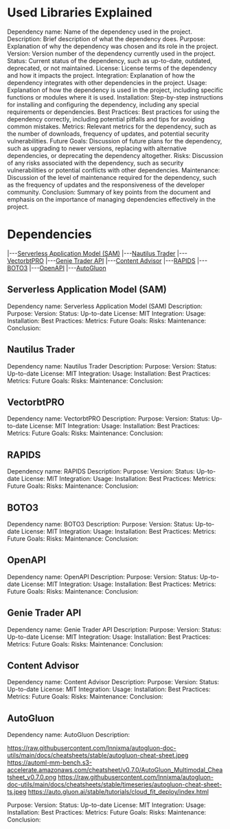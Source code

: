 # Used Libraries Explained

Dependency name: Name of the dependency used in the project.
Description: Brief description of what the dependency does.
Purpose: Explanation of why the dependency was chosen and its role in the project.
Version: Version number of the dependency currently used in the project.
Status: Current status of the dependency, such as up-to-date, outdated, deprecated, or not maintained.
License: License terms of the dependency and how it impacts the project.
Integration: Explanation of how the dependency integrates with other dependencies in the project.
Usage: Explanation of how the dependency is used in the project, including specific functions or modules where it is
used.
Installation: Step-by-step instructions for installing and configuring the dependency, including any special
requirements or dependencies.
Best Practices: Best practices for using the dependency correctly, including potential pitfalls and tips for avoiding
common mistakes.
Metrics: Relevant metrics for the dependency, such as the number of downloads, frequency of updates, and potential
security vulnerabilities.
Future Goals: Discussion of future plans for the dependency, such as upgrading to newer versions, replacing with
alternative dependencies, or deprecating the dependency altogether.
Risks: Discussion of any risks associated with the dependency, such as security vulnerabilities or potential conflicts
with other dependencies.
Maintenance: Discussion of the level of maintenance required for the dependency, such as the frequency of updates and
the responsiveness of the developer community.
Conclusion: Summary of key points from the document and emphasis on the importance of managing dependencies effectively
in the project.

# Dependencies

|---[Serverless Application Model (SAM)](https://aws.amazon.com/serverless/sam/)
|---[Nautilus Trader](https://nautilustrader.io/)
|---[VectorbtPRO](https://vectorbt.pro/)
|---[Genie Trader API](https://github.com/Bucanero06/Genie-Trader-API.git)
|---[Content Advisor](https://github.com/Bucanero06/Content-Advisor.git)
|---[RAPIDS](https://rapids.ai/)
|---[BOTO3](https://aws.amazon.com/sdk-for-python/)
|---[OpenAPI](https://github.com/OpenAPITools/openapi-generator)
|---[AutoGluon](https://auto.gluon.ai/stable/install.html)


## Serverless Application Model (SAM)

Dependency name: Serverless Application Model (SAM)
Description: 
Purpose: 
Version:
Status: Up-to-date
License: MIT
Integration:
Usage:
Installation:
Best Practices:
Metrics:
Future Goals:
Risks:
Maintenance:
Conclusion:


## Nautilus Trader

Dependency name: Nautilus Trader
Description: 
Purpose: 
Version:
Status: Up-to-date
License: MIT
Integration:
Usage:
Installation:
Best Practices:
Metrics:
Future Goals:
Risks:
Maintenance:
Conclusion:

## VectorbtPRO

Dependency name: VectorbtPRO
Description: 
Purpose: 
Version:
Status: Up-to-date
License: MIT
Integration:
Usage:
Installation:
Best Practices:
Metrics:
Future Goals:
Risks:
Maintenance:
Conclusion:

## RAPIDS

Dependency name: RAPIDS
Description: 
Purpose: 
Version:
Status: Up-to-date
License: MIT
Integration:
Usage:
Installation:
Best Practices:
Metrics:
Future Goals:
Risks:
Maintenance:
Conclusion:

## BOTO3

Dependency name: BOTO3
Description: 
Purpose: 
Version:
Status: Up-to-date
License: MIT
Integration:
Usage:
Installation:
Best Practices:
Metrics:
Future Goals:
Risks:
Maintenance:
Conclusion:

## OpenAPI

Dependency name: OpenAPI
Description: 
Purpose: 
Version:
Status: Up-to-date
License: MIT
Integration:
Usage:
Installation:
Best Practices:
Metrics:
Future Goals:
Risks:
Maintenance:
Conclusion:

## Genie Trader API

Dependency name: Genie Trader API
Description: 
Purpose: 
Version:
Status: Up-to-date
License: MIT
Integration:
Usage:
Installation:
Best Practices:
Metrics:
Future Goals:
Risks:
Maintenance:
Conclusion:

## Content Advisor

Dependency name: Content Advisor
Description: 
Purpose: 
Version:
Status: Up-to-date
License: MIT
Integration:
Usage:
Installation:
Best Practices:
Metrics:
Future Goals:
Risks:
Maintenance:
Conclusion:    
    
## AutoGluon

Dependency name: AutoGluon
Description: 

https://raw.githubusercontent.com/Innixma/autogluon-doc-utils/main/docs/cheatsheets/stable/autogluon-cheat-sheet.jpeg
https://automl-mm-bench.s3-accelerate.amazonaws.com/cheatsheet/v0.7.0/AutoGluon_Multimodal_Cheatsheet_v0.7.0.png
https://raw.githubusercontent.com/Innixma/autogluon-doc-utils/main/docs/cheatsheets/stable/timeseries/autogluon-cheat-sheet-ts.jpeg
https://auto.gluon.ai/stable/tutorials/cloud_fit_deploy/index.html

Purpose: 
Version:
Status: Up-to-date
License: MIT
Integration:
Usage:
Installation:
Best Practices:
Metrics:
Future Goals:
Risks:
Maintenance:
Conclusion: